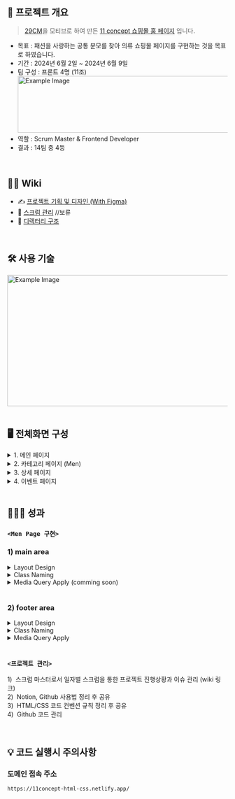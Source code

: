 
## 📝 프로젝트 개요
> [29CM](https://29cm.co.kr/)을 모티브로 하여 만든 [11 concept 쇼핑몰 홈 페이지](https://11concept-html-css.netlify.app/) 입니다.
- 목표 : 패션을 사랑하는 공통 분모를 찾아 의류 쇼핑몰 페이지를 구현하는 것을 목표로 하였습니다.
- 기간 : 2024년 6월 2일 ~ 2024년 6월 9일 
- 팀 구성 : 프론트 4명 (11조)  
  <img src="https://github.com/user-attachments/assets/418f850f-d3f1-4783-af09-d3c16329f6a8" style="width:500px; height:130px;" alt="Example Image">
- 역할 : Scrum Master & Frontend Developer
- 결과 : 14팀 중 4등


</br>

## 💁‍♂️ Wiki 
- ✍ [프로젝트 기획 및 디자인 (With Figma)](https://www.figma.com/design/vkQ65Zy0SDUXjhptJiP9Wf/11%ED%8C%80-%ED%94%84%EB%A1%9C%EC%A0%9D%ED%8A%B8-%EA%B8%B0%ED%9A%8D%EC%95%88_%EC%B5%9C%EC%A2%85?node-id=0-1&t=kS0xn1nsdMuhJwLK-1)
- 📰 [스크럼 관리](링크추가예정)   //보류
- 📂 [디렉터리 구조](https://github.com/gusdn7142/HTML_CSS_Team_Project_By_Coalnu/wiki/%F0%9F%93%81-Directory-Structure)

</br>


## 🛠 사용 기술
  <img src="https://github.com/user-attachments/assets/da17a7a9-13a9-4874-9276-1edd112322eb" style="width:550px; height:300px;" alt="Example Image">




<br>
<br>


## 🖥️ 전체화면 구성
<details>
  <summary> 1. 메인 페이지 </summary>
  <div markdown="1">
    <img src="https://github.com/user-attachments/assets/bec9d60f-ee7d-4ba2-a3e1-30951a449ea9" style="width:800px; height:1300px;" alt="Example Image">
  </div>
</details>


<details>
  <summary> 2. 카테고리 페이지 (Men) </summary>
  <div markdown="1">
    <img src="https://github.com/user-attachments/assets/eabd9a2c-6dc8-4c1f-bfcd-6fb054b80eb4" style="width:1200px; height:600px;" alt="Example Image">
  </div>
</details>


<details>
  <summary> 3. 상세 페이지 </summary>
  <div markdown="1">
    <img src="https://github.com/user-attachments/assets/201c9fb0-90fe-459d-bbe4-1f8ed5d39395" style="width:1200px; height:600px;" alt="Example Image">
  </div>
</details>



<details>
  <summary> 4. 이벤트 페이지 </summary>
  <div markdown="1">
    <img src="https://github.com/user-attachments/assets/7f3801e3-cd53-449a-af48-c9546e11cda7" style="width:800; height:600px;" alt="Example Image">
  </div>
</details>





  


</br>

## 👨🏻‍🏫 성과
### `<Men Page 구현>`   
<h3> 1) main area </h3>      

<details>
  <summary> Layout Design </summary>
  <div markdown="1">
    <img src="https://github.com/user-attachments/assets/482db718-dcbd-4b4e-bebf-64657f183d3a" style="width:948; height:430px;" alt="Example Image">        
  </div>
</details>  

    
<details>
  <summary> Class Naming </summary>
  <div markdown="1">

  ```html  
      <div class="nav-detail">
          <div class="nav-detail-rightBox">
              <div class="nav-detail-rightBox-leftLine
              <div class="nav-detail-rightBox-rightLine">
      <main>
          <aside>
              <div class="main-aside-firstCategory">
              <div class="main-aside-secondCategory"> 
              <div class="main-aside-thirdCategory">
          <section>
              <div class="main-section-firstBox">
              <div class="main-section-secondBox">
                  <div class="main-section-secondBox-imageAndTextBox">
              <div class="main-section-thirdBox">
   ```
  </div>
</details>  


<!--  - Class Naming
    - `<div class="nav-detail">`
      - `<div class="nav-detail-rightBox">`
      - `<div class="nav-detail-rightBox-leftLine">`
      - `<div class="nav-detail-rightBox-rightLine">`
    - `<main>`
      - `<aside>`
        - `<div class="main-aside-firstCategory">`
        - `<div class="main-aside-secondCategory">`
        - `<div class="main-aside-thirdCategory">`
      - `<section>`
        - `<div class="main-section-firstBox">`
        - `<div class="main-section-secondBox">`
          - `<div class="main-section-secondBox-imageAndTextBox">`
        - `<div class="main-section-thirdBox">`  -->


<details>
  <summary> Media Query Apply (comming soon) </summary>
  <div markdown="1">

  ```  
      
   ```
  </div>
</details>  

<br>


<h3> 2) footer area </h3>      

<details>
  <summary> Layout Design </summary>
  <div markdown="1">
    <img src="https://github.com/user-attachments/assets/c6b198fa-4793-45fd-8e91-722e21617c68" style="width:1012; height:148px;" alt="Example Image">
  </div>
</details>  



<details>
  <summary> Class Naming </summary>
  <div markdown="1">

  ```html  
      <footer>
          <div class="footer-top">
              <div class="footer-top-leftBox">
                  <div class="footer-top-leftBox-aText">
              <div class="footer-top-rightBox">
                  <div class="footer-top-rightBox-aBox">
          <div class="footer-bottom">
              <div class="footer-bottom-leftBox">
                  <div class="footer-bottom-leftBox-firstLine">
                  <div class="footer-bottom-leftBox-secondLine">
                  <div class="footer-bottom-leftBox-thirdLine">
              <div class="footer-bottom-rightBox">
                  <div class="footer-bottom-rightBox-firstLine">
                  <div class="footer-bottom-rightBox-secondLine">
                  <div class="footer-bottom-rightBox-thirdLine">
                  <div class="footer-bottom-rightBox-fourthLine">
   ```
  </div>
</details>  


<details>
  <summary> Media Query Apply </summary>
  <div markdown="1">
    <br>
    <img src="https://github.com/user-attachments/assets/1ad92512-b90b-44ca-9569-28acf041c058" style="width:1012px; height:860px;" alt="Example Image">
  </div>
</details>  




<br>


### `<프로젝트 관리>`   
<span></span>1)&nbsp; 스크럼 마스터로서 일자별 스크럼을 통한 프로젝트 진행상황과 이슈 관리 (wiki 링크) <br>
<span></span>2)&nbsp; Notion, Github 사용법 정리 후 공유  <br>
<span></span>3)&nbsp; HTML/CSS 코드 컨벤션 규칙 정리 후 공유  <br>
<span></span>4)&nbsp; Github 코드 관리  <br>




</br>



## 💡 코드 실행시 주의사항

### 도메인 접속 주소
  ```
  https://11concept-html-css.netlify.app/
  ```
